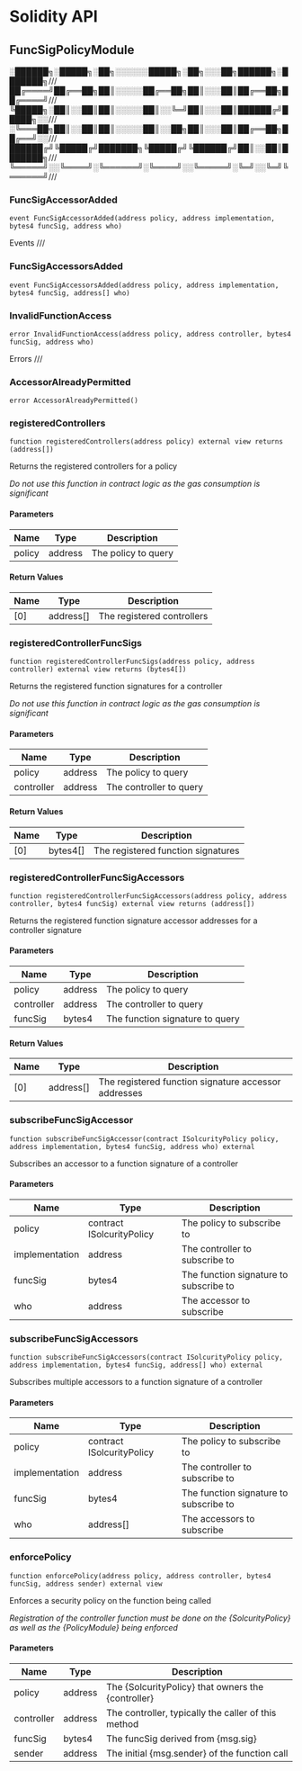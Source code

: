 # Solidity API

## FuncSigPolicyModule

░██████╗░█████╗░██╗░░░░░░█████╗░██╗░░░██╗██████╗░███████╗///
██╔════╝██╔══██╗██║░░░░░██╔══██╗██║░░░██║██╔══██╗██╔════╝///
╚█████╗░██║░░██║██║░░░░░██║░░╚═╝██║░░░██║██████╔╝█████╗░░///
░╚═══██╗██║░░██║██║░░░░░██║░░██╗██║░░░██║██╔══██╗██╔══╝░░///
██████╔╝╚█████╔╝███████╗╚█████╔╝╚██████╔╝██║░░██║███████╗///
╚═════╝░░╚════╝░╚══════╝░╚════╝░░╚═════╝░╚═╝░░╚═╝╚══════╝///

### FuncSigAccessorAdded

```solidity
event FuncSigAccessorAdded(address policy, address implementation, bytes4 funcSig, address who)
```

Events   ///

### FuncSigAccessorsAdded

```solidity
event FuncSigAccessorsAdded(address policy, address implementation, bytes4 funcSig, address[] who)
```

### InvalidFunctionAccess

```solidity
error InvalidFunctionAccess(address policy, address controller, bytes4 funcSig, address who)
```

Errors   ///

### AccessorAlreadyPermitted

```solidity
error AccessorAlreadyPermitted()
```

### registeredControllers

```solidity
function registeredControllers(address policy) external view returns (address[])
```

Returns the registered controllers for a policy

_Do not use this function in contract logic as the gas consumption is significant_

#### Parameters

| Name | Type | Description |
| ---- | ---- | ----------- |
| policy | address | The policy to query |

#### Return Values

| Name | Type | Description |
| ---- | ---- | ----------- |
| [0] | address[] | The registered controllers |

### registeredControllerFuncSigs

```solidity
function registeredControllerFuncSigs(address policy, address controller) external view returns (bytes4[])
```

Returns the registered function signatures for a controller

_Do not use this function in contract logic as the gas consumption is significant_

#### Parameters

| Name | Type | Description |
| ---- | ---- | ----------- |
| policy | address | The policy to query |
| controller | address | The controller to query |

#### Return Values

| Name | Type | Description |
| ---- | ---- | ----------- |
| [0] | bytes4[] | The registered function signatures |

### registeredControllerFuncSigAccessors

```solidity
function registeredControllerFuncSigAccessors(address policy, address controller, bytes4 funcSig) external view returns (address[])
```

Returns the registered function signature accessor addresses for a controller signature

#### Parameters

| Name | Type | Description |
| ---- | ---- | ----------- |
| policy | address | The policy to query |
| controller | address | The controller to query |
| funcSig | bytes4 | The function signature to query |

#### Return Values

| Name | Type | Description |
| ---- | ---- | ----------- |
| [0] | address[] | The registered function signature accessor addresses |

### subscribeFuncSigAccessor

```solidity
function subscribeFuncSigAccessor(contract ISolcurityPolicy policy, address implementation, bytes4 funcSig, address who) external
```

Subscribes an accessor to a function signature of a controller

#### Parameters

| Name | Type | Description |
| ---- | ---- | ----------- |
| policy | contract ISolcurityPolicy | The policy to subscribe to |
| implementation | address | The controller to subscribe to |
| funcSig | bytes4 | The function signature to subscribe to |
| who | address | The accessor to subscribe |

### subscribeFuncSigAccessors

```solidity
function subscribeFuncSigAccessors(contract ISolcurityPolicy policy, address implementation, bytes4 funcSig, address[] who) external
```

Subscribes multiple accessors to a function signature of a controller

#### Parameters

| Name | Type | Description |
| ---- | ---- | ----------- |
| policy | contract ISolcurityPolicy | The policy to subscribe to |
| implementation | address | The controller to subscribe to |
| funcSig | bytes4 | The function signature to subscribe to |
| who | address[] | The accessors to subscribe |

### enforcePolicy

```solidity
function enforcePolicy(address policy, address controller, bytes4 funcSig, address sender) external view
```

Enforces a security policy on the function being called

_Registration of the controller function must be done on the {SolcurityPolicy} as well as the {PolicyModule} being enforced_

#### Parameters

| Name | Type | Description |
| ---- | ---- | ----------- |
| policy | address | The {SolcurityPolicy} that owners the {controller} |
| controller | address | The controller, typically the caller of this method |
| funcSig | bytes4 | The funcSig derived from {msg.sig} |
| sender | address | The initial {msg.sender} of the function call |

